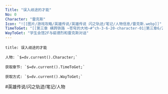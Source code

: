 ```yaml
---
Title: "误入歧途的才能"
No: 0
Character: "雷克斯"
Icon: "![[图片/游戏攻略/英雄传说/英雄传说 闪之轨迹/笔记/人物信息/雷克斯.webp]]"
TimeToGet: "[[第三章 横跨铁路 ~苍穹的大地~#^ch-3-6-20-character-01|第三章6/20晚]]"
WayToGet: "学生会馆2F与裴德烈和雷克斯对话"
---
```

```ad-note
title: 误入歧途的才能

人物: `$=dv.current().Character;`

获取章节: `$=dv.current().TimeToGet;`

获取方式: `$=dv.current().WayToGet;`

```

#英雄传说/闪之轨迹/笔记/人物